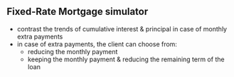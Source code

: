 ## Fixed-Rate Mortgage simulator

* contrast the trends of cumulative interest & principal in case of monthly extra payments 
* in case of extra payments, the client can choose from:
  * reducing the monthly payment 
  * keeping the monthly payment & reducing the remaining term of the loan 